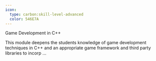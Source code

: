 ```yaml
---
icon:
  type: carbon:skill-level-advanced
  color: 546E7A
---
```

Game Development in C++

This module deepens the students knowledge of game development techniques in C++ and an appropriate game framework and third party libraries to incorp ... 
